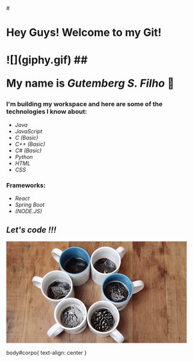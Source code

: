 <body id="corpo">
# <h1>Hey Guys! Welcome to my Git!<h1>
  ![](giphy.gif)
## <p>My name is <em>Gutemberg S. Filho</em> 🖖</p>
  
### I'm building my workspace and here are some of the technologies I know about:

  -  <em> Java
  -   JavaScript 
  -   C (Basic)
  -   C++ (Basic) 
  -   C# (Basic)
  -   Python
  -   HTML
  -   CSS </em>

### Frameworks:

  - <em>React
  - Spring Boot
  - (NODE.JS)</em>

##  <em>Let's code !!! </em>

![](giphy2.gif)
</body id="corpo">

body#corpo{
text-align: center
}
<!--
**GitBerg/GitBerg** is a ✨ _special_ ✨ repository because its `README.md` (this file) appears on your GitHub profile.

Here are some ideas to get you started:

- 🔭 I’m currently working on ...
- 🌱 I’m currently learning ...
- 👯 I’m looking to collaborate on ...
- 🤔 I’m looking for help with ...
- 💬 Ask me about ...
- 📫 How to reach me: ...
- 😄 Pronouns: ...
- ⚡ Fun fact: ...
-->
